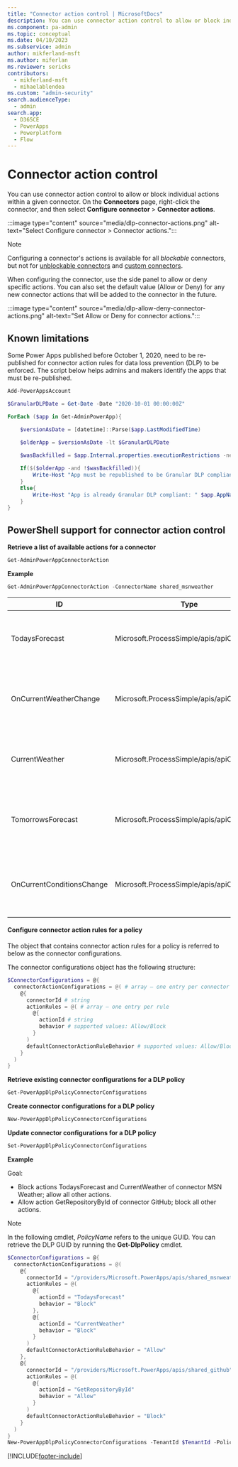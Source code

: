 ```yaml
---
title: "Connector action control | MicrosoftDocs"
description: You can use connector action control to allow or block individual actions within a given connector.
ms.component: pa-admin
ms.topic: conceptual
ms.date: 04/10/2023
ms.subservice: admin
author: mikferland-msft
ms.author: miferlan
ms.reviewer: sericks
contributors:
  - mikferland-msft
  - mihaelablendea
ms.custom: "admin-security"
search.audienceType: 
  - admin
search.app:
  - D365CE
  - PowerApps
  - Powerplatform
  - Flow
---
```


# Connector action control

You can use connector action control to allow or block individual actions within a given connector. On the **Connectors** page, right-click the connector, and then select **Configure connector** > **Connector actions**.

:::image type="content" source="media/dlp-connector-actions.png" alt-text="Select Configure connector > Connector actions.":::

> [!NOTE]
> Configuring a connector's actions is available for all *blockable* connectors, but not for [unblockable connectors](dlp-connector-classification.md#list-of-connectors-that-cant-be-blocked) and [custom connectors](dlp-custom-connector-parity.md).

When configuring the connector, use the side panel to allow or deny specific actions. You can also set the default value (Allow or Deny) for any new connector actions that will be added to the connector in the future.

:::image type="content" source="media/dlp-allow-deny-connector-actions.png" alt-text="Set Allow or Deny for connector actions.":::

## Known limitations
Some Power Apps published before October 1, 2020, need to be re-published for connector action rules for data loss prevention (DLP) to be enforced. The script below helps admins and makers identify the apps that must be re-published.

```powershell
Add-PowerAppsAccount

$GranularDLPDate = Get-Date -Date "2020-10-01 00:00:00Z"

ForEach ($app in Get-AdminPowerApp){

    $versionAsDate = [datetime]::Parse($app.LastModifiedTime)
    
    $olderApp = $versionAsDate -lt $GranularDLPDate

    $wasBackfilled = $app.Internal.properties.executionRestrictions -ne $null -and $app.Internal.properties.executionRestrictions.dataLossPreventionEvaluationResult -ne $null -and ![string]::IsNullOrEmpty($app.Internal.properties.executionRestrictions.dataLossPreventionEvaluationResult.lastAdvancedBackfillDate) 

    If($($olderApp -and !$wasBackfilled)){
        Write-Host "App must be republished to be Granular DLP compliant: " $app.AppName " "  $app.Internal.properties.displayName " " $app.Internal.properties.owner.email
    } 
    Else{ 
        Write-Host "App is already Granular DLP compliant: " $app.AppName 
    }
}
``` 

## PowerShell support for connector action control

**Retrieve a list of available actions for a connector**
```powershell
Get-AdminPowerAppConnectorAction
```

**Example**
```powershell
Get-AdminPowerAppConnectorAction -ConnectorName shared_msnweather
```

|ID   |Type  |Properties  |
|---------|---------|---------|
|TodaysForecast     |  Microsoft.ProcessSimple/apis/apiOperations       |  @{summary=Get forecast for today; description=Get the forecast for the current day in the specified location.      |
|OnCurrentWeatherChange     | Microsoft.ProcessSimple/apis/apiOperations        | @{summary=When the current weather changes; description=Triggers a new flow when the specified weather measure changes.     |
|CurrentWeather     | Microsoft.ProcessSimple/apis/apiOperations        | @{summary=Get current weather; description=Get the current weather for a location.; visibility=advanced        |
|TomorrowsForecast     |  Microsoft.ProcessSimple/apis/apiOperations       |  @{summary=Get the forecast for tomorrow; description=Get the forecast for tomorrow in the specified location.   |
|OnCurrentConditionsChange     |  Microsoft.ProcessSimple/apis/apiOperations       |  @{summary=When the current conditions change; description=Triggers a new flow when the conditions change for a locattion.    |

#### Configure connector action rules for a policy
The object that contains connector action rules for a policy is referred to below as the connector configurations.

The connector configurations object has the following structure:

```powershell
$ConnectorConfigurations = @{ 
  connectorActionConfigurations = @( # array – one entry per connector
    @{  
      connectorId # string
      actionRules = @( # array – one entry per rule 
        @{ 
          actionId # string
          behavior # supported values: Allow/Block
        }
      ) 
      defaultConnectorActionRuleBehavior # supported values: Allow/Block
    } 
  ) 
}
``` 

**Retrieve existing connector configurations for a DLP policy**
```powershell
Get-PowerAppDlpPolicyConnectorConfigurations 
``` 

**Create connector configurations for a DLP policy**
```powershell
New-PowerAppDlpPolicyConnectorConfigurations
``` 

**Update connector configurations for a DLP policy**
```powershell
Set-PowerAppDlpPolicyConnectorConfigurations
``` 

**Example**

Goal:
-	Block actions TodaysForecast and CurrentWeather of connector MSN Weather; allow all other actions.
-	Allow action GetRepositoryById of connector GitHub; block all other actions.

> [!NOTE]
> In the following cmdlet, *PolicyName* refers to the unique GUID. You can retrieve the DLP GUID by running the **Get-DlpPolicy** cmdlet.

```powershell
$ConnectorConfigurations = @{ 
  connectorActionConfigurations = @(
    @{  
      connectorId = "/providers/Microsoft.PowerApps/apis/shared_msnweather" 
      actionRules = @(
        @{ 
          actionId = "TodaysForecast" 
          behavior = "Block"
        }, 
        @{ 
          actionId = "CurrentWeather" 
          behavior = "Block"
        } 
      ) 
      defaultConnectorActionRuleBehavior = "Allow"
    },
    @{  
      connectorId = "/providers/Microsoft.PowerApps/apis/shared_github" 
      actionRules = @(
        @{ 
          actionId = "GetRepositoryById" 
          behavior = "Allow"
        }
      ) 
      defaultConnectorActionRuleBehavior = "Block"
    } 
  ) 
}
New-PowerAppDlpPolicyConnectorConfigurations -TenantId $TenantId -PolicyName $PolicyName -NewDlpPolicyConnectorConfigurations $ConnectorConfigurations
```

[!INCLUDE[footer-include](../includes/footer-banner.md)]
